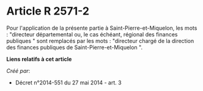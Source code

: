 # Article R 2571-2

Pour l'application de la présente partie à Saint-Pierre-et-Miquelon, les mots : "directeur départemental ou, le cas échéant,
régional des finances publiques " sont remplacés par les mots : "directeur chargé de la direction des finances publiques de
Saint-Pierre-et-Miquelon ".

**Liens relatifs à cet article**

_Créé par_:

  - Décret n°2014-551 du 27 mai 2014 - art. 3
